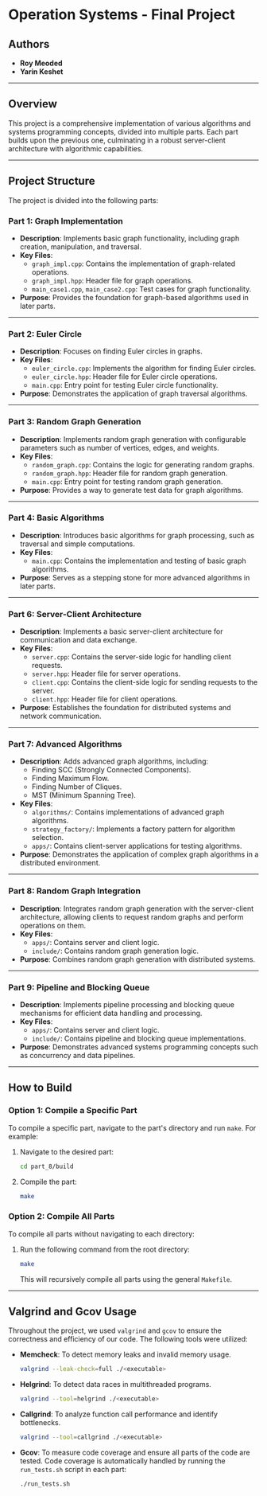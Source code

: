 # **Operation Systems - Final Project**

## **Authors**
- **Roy Meoded**
- **Yarin Keshet**

---

## **Overview**
This project is a comprehensive implementation of various algorithms and systems programming concepts, divided into multiple parts. Each part builds upon the previous one, culminating in a robust server-client architecture with algorithmic capabilities.

---

## **Project Structure**
The project is divided into the following parts:

### **Part 1: Graph Implementation**
- **Description**: Implements basic graph functionality, including graph creation, manipulation, and traversal.
- **Key Files**:
  - `graph_impl.cpp`: Contains the implementation of graph-related operations.
  - `graph_impl.hpp`: Header file for graph operations.
  - `main_case1.cpp`, `main_case2.cpp`: Test cases for graph functionality.
- **Purpose**: Provides the foundation for graph-based algorithms used in later parts.

---

### **Part 2: Euler Circle**
- **Description**: Focuses on finding Euler circles in graphs.
- **Key Files**:
  - `euler_circle.cpp`: Implements the algorithm for finding Euler circles.
  - `euler_circle.hpp`: Header file for Euler circle operations.
  - `main.cpp`: Entry point for testing Euler circle functionality.
- **Purpose**: Demonstrates the application of graph traversal algorithms.

---

### **Part 3: Random Graph Generation**
- **Description**: Implements random graph generation with configurable parameters such as number of vertices, edges, and weights.
- **Key Files**:
  - `random_graph.cpp`: Contains the logic for generating random graphs.
  - `random_graph.hpp`: Header file for random graph generation.
  - `main.cpp`: Entry point for testing random graph generation.
- **Purpose**: Provides a way to generate test data for graph algorithms.

---

### **Part 4: Basic Algorithms**
- **Description**: Introduces basic algorithms for graph processing, such as traversal and simple computations.
- **Key Files**:
  - `main.cpp`: Contains the implementation and testing of basic graph algorithms.
- **Purpose**: Serves as a stepping stone for more advanced algorithms in later parts.

---

### **Part 6: Server-Client Architecture**
- **Description**: Implements a basic server-client architecture for communication and data exchange.
- **Key Files**:
  - `server.cpp`: Contains the server-side logic for handling client requests.
  - `server.hpp`: Header file for server operations.
  - `client.cpp`: Contains the client-side logic for sending requests to the server.
  - `client.hpp`: Header file for client operations.
- **Purpose**: Establishes the foundation for distributed systems and network communication.

---

### **Part 7: Advanced Algorithms**
- **Description**: Adds advanced graph algorithms, including:
  - Finding SCC (Strongly Connected Components).
  - Finding Maximum Flow.
  - Finding Number of Cliques.
  - MST (Minimum Spanning Tree).
- **Key Files**:
  - `algorithms/`: Contains implementations of advanced graph algorithms.
  - `strategy_factory/`: Implements a factory pattern for algorithm selection.
  - `apps/`: Contains client-server applications for testing algorithms.
- **Purpose**: Demonstrates the application of complex graph algorithms in a distributed environment.

---

### **Part 8: Random Graph Integration**
- **Description**: Integrates random graph generation with the server-client architecture, allowing clients to request random graphs and perform operations on them.
- **Key Files**:
  - `apps/`: Contains server and client logic.
  - `include/`: Contains random graph generation logic.
- **Purpose**: Combines random graph generation with distributed systems.

---

### **Part 9: Pipeline and Blocking Queue**
- **Description**: Implements pipeline processing and blocking queue mechanisms for efficient data handling and processing.
- **Key Files**:
  - `apps/`: Contains server and client logic.
  - `include/`: Contains pipeline and blocking queue implementations.
- **Purpose**: Demonstrates advanced systems programming concepts such as concurrency and data pipelines.

---

## **How to Build**

### **Option 1: Compile a Specific Part**
To compile a specific part, navigate to the part's directory and run `make`. For example:
1. Navigate to the desired part:
   ```bash
   cd part_8/build
   ```
2. Compile the part:
   ```bash
   make
   ```

### **Option 2: Compile All Parts**
To compile all parts without navigating to each directory:
1. Run the following command from the root directory:
   ```bash
   make
   ```
   This will recursively compile all parts using the general `Makefile`.

---

## **Valgrind and Gcov Usage**
Throughout the project, we used `valgrind` and `gcov` to ensure the correctness and efficiency of our code. The following tools were utilized:
- **Memcheck**: To detect memory leaks and invalid memory usage.
  ```bash
  valgrind --leak-check=full ./<executable>
  ```
- **Helgrind**: To detect data races in multithreaded programs.
  ```bash
  valgrind --tool=helgrind ./<executable>
  ```
- **Callgrind**: To analyze function call performance and identify bottlenecks.
  ```bash
  valgrind --tool=callgrind ./<executable>
  ```
- **Gcov**: To measure code coverage and ensure all parts of the code are tested. Code coverage is automatically handled by running the `run_tests.sh` script in each part:
  ```bash
  ./run_tests.sh
  ```